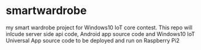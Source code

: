 # smartwardrobe
my smart wardrobe project for Windows10 IoT core contest. This repo will inlcude server side api code, Android app source code and Windows10 IoT Universal App source code to be deployed and run on Raspberry Pi2
